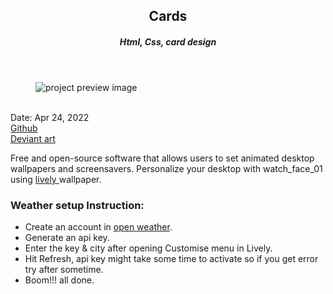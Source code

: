<header>
  <h2>Cards</h2>
  <h5>Html, Css, card design</h5>
</header>

<figure>
  <img src='https://user-images.githubusercontent.com/83957658/176821164-84fed87f-11f6-4060-9dc2-f874a85cd502.gif' alt="project preview image"/>
</figure>
<br/>
<div className='article-text'>
  <div className='article-text-header'>
    <time dateTime='Apr 24, 2022'>Date: Apr 24, 2022</time><br/>
    <a href='https://heyomega.github.io/watch_face_01.github.io/' target"_blank">Github</a><br/>
    <a href='https://www.deviantart.com/heyome9a/art/Watch-Face-01-879356377' target="_blank">Deviant art</a><br/>
  </div>
  <p>Free and open-source software that allows users to set animated desktop wallpapers and screensavers.
    Personalize your desktop with watch_face_01 using <a href="https://rocksdanister.github.io/lively/" target="_blank"> lively </a>wallpaper.</p>
  <h3>Weather setup Instruction:</h3>
  <ul>
    <li>Create an account in <a href="https://openweathermap.org/" target="_blank">open weather</a>.</li>
    <li>Generate an api key.</li>
    <li>Enter the key & city after opening Customise menu in Lively.</li>
    <li>Hit Refresh, api key might take some time to activate so if you get error try after sometime.</li>
    <li>Boom!!! all done.</li>
  </ul>
</div>
